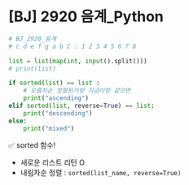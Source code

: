 # [BJ] 2920 음계_Python 

```python
# BJ_2920_음계 
# c d e f g a b C : 1 2 3 4 5 6 7 8 

list = list(map(int, input().split()))
# print(list)

if sorted(list) == list :
    # 오름차순 정렬된거랑 지금이랑 같으면
    print("ascending")
elif sorted(list, reverse=True) == list:
    print("descending")
else:
    print("mixed")
```

✅ sorted 함수!

- 새로운 리스트 리턴 O
- 내림차순 정렬 : `sorted(list_name, reverse=True)`